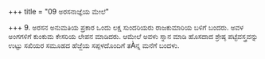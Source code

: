 +++
title = "09 ಅರಸನಾಜ್ಞೆಯ ಮೇಲೆ"

+++
9. ಅರಸನ ಅನುಮತಿಯ ಪ್ರಕಾರ ಒಂದು ಲಕ್ಷ ಸುಂದರಿಯರು ರಾಜಕುಮಾರಿಯ ಬಳಿಗೆ ಬಂದರು. ಅವಳ ಅಂಗಗಳಿಗೆ ಕುಂಕುಮ ಕೇಸರಿಯ ಲೇಪನ ಮಾಡಿದರು. ಆಮೇಲೆ ಅವಳು ಸ್ನಾನ ಮಾಡಿ ಹೊಸದಾದ ಶ್ರೇಷ್ಠ ಪಟ್ಟೆವಸ್ತ್ರವನ್ನು ಉಟ್ಟು ಸಖಿಯರ ಸಮೂಹದ ಹೆಜ್ಜೆಯ ಸಪ್ಪಳದೊಂದಿಗೆ ತÀನ್ನ ಮನೆಗೆ ಬಂದಳು.